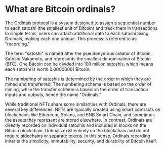# What are Bitcoin ordinals?

The Ordinals protocol is a system designed to assign a sequential number to each satoshi (the smallest unit of Bitcoin) and track them in transactions. In simple terms, users can attach additional data to each satoshi using Ordinals, making each one unique. This process is referred to as "recording."

The term "satoshi" is named after the pseudonymous creator of Bitcoin, Satoshi Nakamoto, and represents the smallest denomination of Bitcoin (BTC). One Bitcoin can be divided into 100 million satoshis, which means each satoshi is worth 0.00000001 Bitcoin.

The numbering of satoshis is determined by the order in which they are mined and transferred. The numbering scheme is based on the order of mining, while the transfer scheme is based on the order of transaction inputs and outputs, hence the name "Ordinals."

While traditional NFTs share some similarities with Ordinals, there are several key differences. NFTs are typically created using smart contracts on blockchains like Ethereum, Solana, and BNB Smart Chain, and sometimes the assets they represent are stored elsewhere. In contrast, Ordinals are directly recorded on individual satoshis and included in blocks on the Bitcoin blockchain. Ordinals exist entirely on the blockchain and do not require sidechains or separate tokens. In this sense, Ordinals recording inherits the simplicity, immutability, security, and durability of Bitcoin itself.
